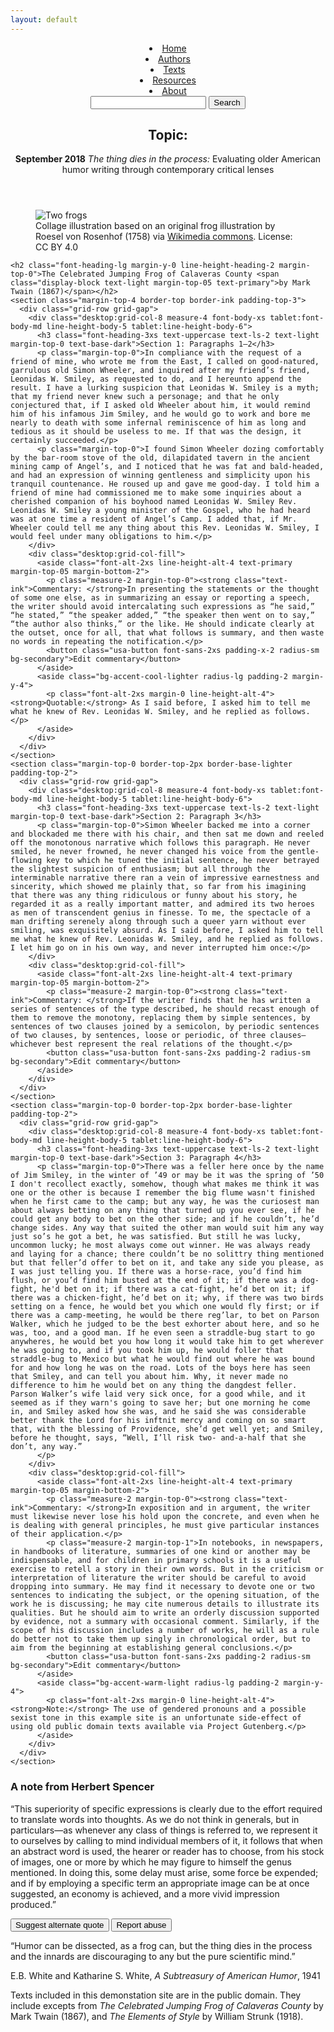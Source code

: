 ```yaml
---
layout: default
---
```

<header class="grid-container margin-top-2 padding-x-2 tablet:padding-x-4">
  <div class="grid-row flex-column tablet:flex-row tablet:flex-align-center">
    <div class="grid-col">
      <nav class="add-list-reset display-flex margin-x-neg-1 desktop:margin-x-neg-105 font-sans-xs desktop:font-sans-sm bg-white text-ink margin-bottom-2 tablet:margin-bottom-0 tablet:padding-right-4">
        <li class="flex-auto padding-x-1 desktop:padding-x-105"><a href="#0" class="display-inline-block text-ink text-no-underline padding-bottom-1 border-bottom-05 border-ink padding-top-1">Home</a></li>
        <li class="flex-auto padding-x-1 desktop:padding-x-105"><a href="#0" class="display-inline-block text-primary text-no-underline padding-bottom-1 border-bottom-05 border-transparent hover:border-primary padding-top-1">Authors</a></li>
        <li class="flex-auto padding-x-1 desktop:padding-x-105"><a href="#0" class="display-inline-block text-primary text-no-underline padding-bottom-1 border-bottom-05 border-transparent hover:border-primary padding-top-1">Texts</a></li>
        <li class="flex-auto padding-x-1 desktop:padding-x-105"><a href="#0" class="display-inline-block text-primary text-no-underline padding-bottom-1 border-bottom-05 border-transparent hover:border-primary padding-top-1">Resources</a></li>
        <li class="flex-auto padding-x-1 desktop:padding-x-105"><a href="#0" class="display-inline-block text-primary text-no-underline padding-bottom-1 border-bottom-05 border-transparent hover:border-primary padding-top-1">About</a></li>
      </nav>
    </div>
    <div class="grid-col">
      <div class="search grid-row flex-justify-end">
        <input class="usa-input padding-05 margin-0 border-1px border-base-light height-auto grid-col-fill tablet:grid-col-7 radius-sm font-sans-md">
        <button class="usa-button grid-col margin-0 font-sans-2xs padding-y-05 padding-x-1 desktop:padding-x-2 desktop:padding-y-2 radius-sm bg-secondary grid-col-auto margin-left-1">Search</button>
      </div>
    </div>
  </div>
  <section class="padding-top-2 desktop:padding-top-4">
    <div class="grid-container">
      <h1 class="font-heading-2xl tablet:font-heading-3xl margin-y-0 line-height-heading-1 text-heavy text-ink text-ls-neg-3 padding-top-2 tablet:padding-top-4">Topic<span class="text-primary">:</span></h1>
      <p class="font-heading-lg tablet:font-heading-xl line-height-heading-3 margin-top-3 tablet:margin-top-3 margin-bottom-0 text-light text-ls-neg-1 padding-bottom-2 position-relative"><strong class="inline-block font-heading-3xs tablet:font-heading-2xs bg-primary-vivid text-white padding-05 tablet:padding-1 bottom-05 tablet:bottom-1 position-relative">September 2018</strong> <i class="text-primary text-normal">The thing dies in the process:</i> Evaluating older American humor writing through contemporary critical lenses</p>
    </div>
  </section>
</header>
<main class="padding-top-1 tablet:padding-top-4 line-height-body-5">
  <div class="grid-container padding-x-2 tablet:padding-x-4">
    <figure class="padding-0 margin-top-0 margin-x-0 margin-bottom-8 bg-gradient">
      <img src="{{ "/assets/img/frog-roesel-von-rosenhof.jpg" | relative_url }}" class="blend-multiply display-block width-full" alt="Two frogs">
      <figcaption class="font-sans-3xs padding-top-2 bg-white">Collage illustration based on an original frog illustration by Roesel von Rosenhof (1758) via <a href="https://commons.wikimedia.org/wiki/File:Frog_from_Roesel_von_Rosenhof;_1758_Wellcome_L0001704.jpg" class="text-secondary">Wikimedia commons</a>. License: CC BY 4.0</figcaption>
    </figure>

    <h2 class="font-heading-lg margin-y-0 line-height-heading-2 margin-top-0">The Celebrated Jumping Frog of Calaveras County <span class="display-block text-light margin-top-05 text-primary">by Mark Twain (1867)</span></h2>
    <section class="margin-top-4 border-top border-ink padding-top-3">
      <div class="grid-row grid-gap">
        <div class="desktop:grid-col-8 measure-4 font-body-xs tablet:font-body-md line-height-body-5 tablet:line-height-body-6">
          <h3 class="font-heading-3xs text-uppercase text-ls-2 text-light margin-top-0 text-base-dark">Section 1: Paragraphs 1–2</h3>
          <p class="margin-top-0">In compliance with the request of a friend of mine, who wrote me from the East, I called on good-natured, garrulous old Simon Wheeler, and inquired after my friend’s friend, Leonidas W. Smiley, as requested to do, and I hereunto append the result. I have a lurking suspicion that Leonidas W. Smiley is a myth; that my friend never knew such a personage; and that he only conjectured that, if I asked old Wheeler about him, it would remind him of his infamous Jim Smiley, and he would go to work and bore me nearly to death with some infernal reminiscence of him as long and tedious as it should be useless to me. If that was the design, it certainly succeeded.</p>
          <p class="margin-top-0">I found Simon Wheeler dozing comfortably by the bar-room stove of the old, dilapidated tavern in the ancient mining camp of Angel’s, and I noticed that he was fat and bald-headed, and had an expression of winning gentleness and simplicity upon his tranquil countenance. He roused up and gave me good-day. I told him a friend of mine had commissioned me to make some inquiries about a cherished companion of his boyhood named Leonidas W. Smiley Rev. Leonidas W. Smiley a young minister of the Gospel, who he had heard was at one time a resident of Angel’s Camp. I added that, if Mr. Wheeler could tell me any thing about this Rev. Leonidas W. Smiley, I would feel under many obligations to him.</p>
        </div>
        <div class="desktop:grid-col-fill">
          <aside class="font-alt-2xs line-height-alt-4 text-primary margin-top-05 margin-bottom-2">
            <p class="measure-2 margin-top-0"><strong class="text-ink">Commentary: </strong>In presenting the statements or the thought of some one else, as in summarizing an essay or reporting a speech, the writer should avoid intercalating such expressions as “he said,” “he stated,” “the speaker added,” “the speaker then went on to say,” “the author also thinks,” or the like. He should indicate clearly at the outset, once for all, that what follows is summary, and then waste no words in repeating the notification.</p>
            <button class="usa-button font-sans-2xs padding-x-2 radius-sm bg-secondary">Edit commentary</button>
          </aside>
          <aside class="bg-accent-cool-lighter radius-lg padding-2 margin-y-4">
            <p class="font-alt-2xs margin-0 line-height-alt-4"><strong>Quotable:</strong> As I said before, I asked him to tell me what he knew of Rev. Leonidas W. Smiley, and he replied as follows.</p>
          </aside>
        </div>
      </div>
    </section>
    <section class="margin-top-0 border-top-2px border-base-lighter padding-top-2">
      <div class="grid-row grid-gap">
        <div class="desktop:grid-col-8 measure-4 font-body-xs tablet:font-body-md line-height-body-5 tablet:line-height-body-6">
          <h3 class="font-heading-3xs text-uppercase text-ls-2 text-light margin-top-0 text-base-dark">Section 2: Paragraph 3</h3>
          <p class="margin-top-0">Simon Wheeler backed me into a corner and blockaded me there with his chair, and then sat me down and reeled off the monotonous narrative which follows this paragraph. He never smiled, he never frowned, he never changed his voice from the gentle-flowing key to which he tuned the initial sentence, he never betrayed the slightest suspicion of enthusiasm; but all through the interminable narrative there ran a vein of impressive earnestness and sincerity, which showed me plainly that, so far from his imagining that there was any thing ridiculous or funny about his story, he regarded it as a really important matter, and admired its two heroes as men of transcendent genius in finesse. To me, the spectacle of a man drifting serenely along through such a queer yarn without ever smiling, was exquisitely absurd. As I said before, I asked him to tell me what he knew of Rev. Leonidas W. Smiley, and he replied as follows. I let him go on in his own way, and never interrupted him once:</p>
        </div>
        <div class="desktop:grid-col-fill">
          <aside class="font-alt-2xs line-height-alt-4 text-primary margin-top-05 margin-bottom-2">
            <p class="measure-2 margin-top-0"><strong class="text-ink">Commentary: </strong>If the writer finds that he has written a series of sentences of the type described, he should recast enough of them to remove the monotony, replacing them by simple sentences, by sentences of two clauses joined by a semicolon, by periodic sentences of two clauses, by sentences, loose or periodic, of three clauses—whichever best represent the real relations of the thought.</p>
            <button class="usa-button font-sans-2xs padding-2 radius-sm bg-secondary">Edit commentary</button>
          </aside>
        </div>
      </div>
    </section>
    <section class="margin-top-0 border-top-2px border-base-lighter padding-top-2">
      <div class="grid-row grid-gap">
        <div class="desktop:grid-col-8 measure-4 font-body-xs tablet:font-body-md line-height-body-5 tablet:line-height-body-6">
          <h3 class="font-heading-3xs text-uppercase text-ls-2 text-light margin-top-0 text-base-dark">Section 3: Paragraph 4</h3>
          <p class="margin-top-0">There was a feller here once by the name of Jim Smiley, in the winter of ’49 or may be it was the spring of ’50 I don't recollect exactly, somehow, though what makes me think it was one or the other is because I remember the big flume wasn't finished when he first came to the camp; but any way, he was the curiosest man about always betting on any thing that turned up you ever see, if he could get any body to bet on the other side; and if he couldn’t, he’d change sides. Any way that suited the other man would suit him any way just so’s he got a bet, he was satisfied. But still he was lucky, uncommon lucky; he most always come out winner. He was always ready and laying for a chance; there couldn’t be no solittry thing mentioned but that feller’d offer to bet on it, and take any side you please, as I was just telling you. If there was a horse-race, you’d find him flush, or you’d find him busted at the end of it; if there was a dog-fight, he'd bet on it; if there was a cat-fight, he’d bet on it; if there was a chicken-fight, he’d bet on it; why, if there was two birds setting on a fence, he would bet you which one would fly first; or if there was a camp-meeting, he would be there reg’lar, to bet on Parson Walker, which he judged to be the best exhorter about here, and so he was, too, and a good man. If he even seen a straddle-bug start to go anywheres, he would bet you how long it would take him to get wherever he was going to, and if you took him up, he would foller that straddle-bug to Mexico but what he would find out where he was bound for and how long he was on the road. Lots of the boys here has seen that Smiley, and can tell you about him. Why, it never made no difference to him he would bet on any thing the dangdest feller. Parson Walker’s wife laid very sick once, for a good while, and it seemed as if they warn's going to save her; but one morning he come in, and Smiley asked how she was, and he said she was considerable better thank the Lord for his inftnit mercy and coming on so smart that, with the blessing of Providence, she’d get well yet; and Smiley, before he thought, says, “Well, I’ll risk two- and-a-half that she don’t, any way.”
          </p>
        </div>
        <div class="desktop:grid-col-fill">
          <aside class="font-alt-2xs line-height-alt-4 text-primary margin-top-05 margin-bottom-2">
            <p class="measure-2 margin-top-0"><strong class="text-ink">Commentary: </strong>In exposition and in argument, the writer must likewise never lose his hold upon the concrete, and even when he is dealing with general principles, he must give particular instances of their application.</p>
            <p class="measure-2 margin-top-1">In notebooks, in newspapers, in handbooks of literature, summaries of one kind or another may be indispensable, and for children in primary schools it is a useful exercise to retell a story in their own words. But in the criticism or interpretation of literature the writer should be careful to avoid dropping into summary. He may find it necessary to devote one or two sentences to indicating the subject, or the opening situation, of the work he is discussing; he may cite numerous details to illustrate its qualities. But he should aim to write an orderly discussion supported by evidence, not a summary with occasional comment. Similarly, if the scope of his discussion includes a number of works, he will as a rule do better not to take them up singly in chronological order, but to aim from the beginning at establishing general conclusions.</p>
            <button class="usa-button font-sans-2xs padding-2 radius-sm bg-secondary">Edit commentary</button>
          </aside>
          <aside class="bg-accent-warm-light radius-lg padding-2 margin-y-4">
            <p class="font-alt-2xs margin-0 line-height-alt-4"><strong>Note:</strong> The use of gendered pronouns and a possible sexist tone in this example site is an unfortunate side-effect of using old public domain texts available via Project Gutenberg.</p>
          </aside>
        </div>
      </div>
    </section>
  </div>
  <section class="grid-container margin-top-2">
    <div class="bg-base-lighter radius-lg margin-x-2 tablet:margin-x-4 padding-2 tablet:padding-4">
      <h3 class="font-alt-xs tablet:font-alt-md text-bold margin-top-0 margin-bottom-1 tablet:margin-bottom-2">A note from Herbert Spencer</h3>
      <p class="margin-0 font-alt-sm tablet:font-alt-lg text-light">“This superiority of specific expressions is clearly due to the effort required to translate words into thoughts. As we do not think in generals, but in particulars—as whenever any class of things is referred to, we represent it to ourselves by calling to mind individual members of it, it follows that when an abstract word is used, the hearer or reader has to choose, from his stock of images, one or more by which he may figure to himself the genus mentioned. In doing this, some delay must arise, some force be expended; and if by employing a specific term an appropriate image can be at once suggested, an economy is achieved, and a more vivid impression produced.”</p>
      <div class="margin-top-2">
        <button class="usa-button font-sans-2xs padding-2 radius-sm bg-secondary display-line-block">Suggest alternate quote</button>
        <button class="usa-button font-sans-2xs padding-2 radius-sm bg-secondary display-line-block">Report abuse</button>
      </div>
    </div>
  </section>
  <section class="padding-y-2 tablet:padding-top-4 bg-white">
    <div class="grid-container padding-x-2 tablet:padding-x-4">
      <div class="border-top-2px padding-y-2 border-base-lighter">
        <p class="font-alt-md tablet:font-alt-lg text-light margin-y-0 line-height-alt-3 text-primary text-italic">“Humor can be dissected, as a frog can, but the thing dies in the process and the innards are discouraging to any but the pure scientific mind.”</p>
        <p class="font-alt-3xs tablet:font-alt-2xs text-bold margin-top-1 margin-bottom-0">E.B. White and Katharine S. White, <i>A Subtreasury of American Humor</i>, 1941</p>
      </div>
    </div>
  </section>
</main>
<footer class="grid-container padding-x-2 tablet:padding-x-4 margin-bottom-4">
  <p class="font-sans-3xs line-height-sans-4">Texts included in this demonstation site are in the public domain. They include excepts from <i>The Celebrated Jumping Frog of Calaveras County</i> by Mark Twain (1867), and <i>The Elements of Style</i> by William Strunk (1918).</p>
</footer>
